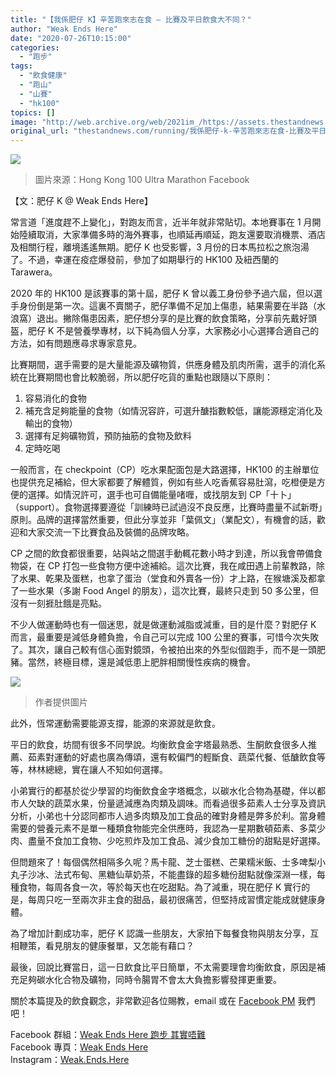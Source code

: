 ```yaml
---
title: "【我係肥仔 K】辛苦跑來志在食 — 比賽及平日飲食大不同？"
author: "Weak Ends Here"
date: "2020-07-26T10:15:00"
categories:
  - "跑步"
tags:
  - "飲食健康"
  - "跑山"
  - "山賽"
  - "hk100"
topics: []
image: "http://web.archive.org/web/2021im_/https://assets.thestandnews.com/media/photos/00_Ew4gO_23SkIv0.jpg"
original_url: "thestandnews.com/running/我係肥仔-k-辛苦跑來志在食-比賽及平日飲食大不同"
---
```

![](http://web.archive.org/web/2021im_/https://assets.thestandnews.com/media/photos/00_Ew4gO_23SkIv0.jpg)
> 圖片來源：Hong Kong 100 Ultra Marathon Facebook

【文：肥仔 K @ Weak Ends Here】

常言道「進度趕不上變化」，對跑友而言，近半年就非常貼切。本地賽事在 1 月開始陸續取消，大家準備多時的海外賽事，也順延再順延，跑友還要取消機票、酒店及相關行程，離境遙遙無期。肥仔 K 也受影響，3 月份的日本馬拉松之旅泡湯了。不過，幸運在疫症爆發前，參加了如期舉行的 HK100 及紐西蘭的 Tarawera。

2020 年的 HK100 是該賽事的第十屆，肥仔 K 曾以義工身份參予過六屆，但以選手身份倒是第一次。這裏不賣關子，肥仔準備不足加上傷患，結果需要在半路（水浪窩）退出。撇除傷患因素，肥仔想分享的是比賽的飲食策略，分享前先戴好頭盔，肥仔 K 不是營養學專材，以下純為個人分享，大家務必小心選擇合適自己的方法，如有問題應尋求專家意見。

比賽期間，選手需要的是大量能源及礦物質，供應身體及肌肉所需，選手的消化系統在比賽期間也會比較脆弱，所以肥仔吃貨的重點也跟隨以下原則：

1.  容易消化的食物
2.  補充含足夠能量的食物（如情況容許，可選升醣指數較低，讓能源穩定消化及輸出的食物）
3.  選擇有足夠礦物質，預防抽筋的食物及飲料
4.  定時吃喝

一般而言，在 checkpoint（CP）吃水果配面包是大路選擇，HK100 的主辦單位也提供充足補給，但大家都要了解體質，例如有些人吃香蕉容易肚瀉，吃橙便是方便的選擇。如情況許可，選手也可自備能量啫喱，或找朋友到 CP「十卜」（support）。食物選擇要遵從「訓練時已試過沒不良反應，比賽時盡量不試新嘢」原則。品牌的選擇當然重要，但此分享並非「葉佩文」（業配文），有機會的話，歡迎和大家交流一下比賽食品及裝備的品牌攻略。

CP 之間的飲食都很重要，站與站之間選手動輒花數小時才到達，所以我會帶備食物袋，在 CP 打包一些食物方便中途補給。這次比賽，我在咸田遇上前輩教路，除了水果、乾果及蛋糕，也拿了蛋治（堂食和外賣各一份）才上路，在猴塘溪及都拿了一些水果（多謝 Food Angel 的朋友），這次比賽，最終只走到 50 多公里，但沒有一刻捱肚餓是亮點。

不少人做運動時也有一個迷思，就是做運動減脂或減重，目的是什麼？對肥仔 K 而言，最重要是減低身體負擔，令自己可以完成 100 公里的賽事，可惜今次失敗了。其次，讓自己較有信心面對鏡頭，令被拍出來的外型似個跑手，而不是一頭肥豬。當然，終極目標，還是減低患上肥胖相關慢性疾病的機會。

![](http://web.archive.org/web/2021im_/https://assets.thestandnews.com/media/photos/01_hjwCD_VWR0Qzu.jpg)
> 作者提供圖片

此外，恆常運動需要能源支撐，能源的來源就是飲食。 

平日的飲食，坊間有很多不同學說。均衡飲食金字塔最熟悉、生酮飲食很多人推薦、茹素對運動的好處也廣為傳頌，還有較偏門的輕斷食、蔬菜代餐、低醣飲食等等，林林總總，實在讓人不知如何選擇。

小弟實行的都基於從少學習的均衡飲食金字塔概念，以碳水化合物為基礎，伴以都市人欠缺的蔬菜水果，份量遞減應為肉類及調味。而看過很多茹素人士分享及資訊分析，小弟也十分認同都市人過多肉類及加工食品的確對身體是弊多於利。當身體需要的營養元素不是單一種類食物能完全供應時，我認為一星期數頓茹素、多菜少肉、盡量不食加工食物、少吃煎炸及加工食品、減少食加工糖份的甜點是好選擇。

但問題來了！每個偶然相隔多久呢？馬卡龍、芝士蛋糕、芒果糯米飯、士多啤梨小丸子沙冰、法式布甸、黑糖仙草奶茶，不能盡錄的超多糖份甜點就像深淵一樣，每種食物，每周各食一次，等於每天也在吃甜點。為了減重，現在肥仔 K 實行的是，每周只吃一至兩次非主食的甜品，最初很痛苦，但堅持成習慣定能成就健康身體。

為了增加計劃成功率，肥仔 K 認識一些朋友，大家拍下每餐食物與朋友分享，互相鞭策，看見朋友的健康餐單，又怎能有藉口？

最後，回說比賽當日，這一日飲食比平日簡單，不太需要理會均衡飲食，原因是補充足夠碳水化合物及礦物，同時令腸胃不會太大負擔影響發揮更重要。

關於本篇提及的飲食觀念，非常歡迎各位賜教，email 或在 [Facebook PM](http://web.archive.org/web/20211229132619/https://m.me/753770388079839) 我們吧！

Facebook 群組：[Weak Ends Here 跑步 其實唔難](http://web.archive.org/web/20211229132619/https://www.facebook.com/groups/498772610150499/)  
Facebook 專頁：[Weak Ends Here](http://web.archive.org/web/20211229132619/https://www.facebook.com/Weak-Ends-Here-753770388079839/)  
Instagram：[Weak.Ends.Here](http://web.archive.org/web/20211229132619/https://www.instagram.com/weak.ends.here/)